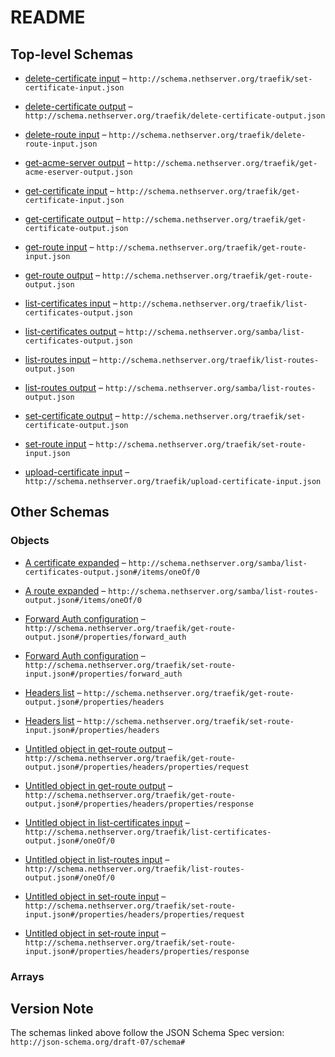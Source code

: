 # README

## Top-level Schemas

*   [delete-certificate input](./set-certificate-input.md "Delete a let's encrypt certificate") – `http://schema.nethserver.org/traefik/set-certificate-input.json`

*   [delete-certificate output](./delete-certificate-output.md "Just a boolean value") – `http://schema.nethserver.org/traefik/delete-certificate-output.json`

*   [delete-route input](./delete-route-input.md "Delete a HTTP route") – `http://schema.nethserver.org/traefik/delete-route-input.json`

*   [get-acme-server output](./get-acme-eserver-output.md "Get the URL of the ACME server") – `http://schema.nethserver.org/traefik/get-acme-eserver-output.json`

*   [get-certificate input](./get-certificate-input.md "Get status of a requested certificate") – `http://schema.nethserver.org/traefik/get-certificate-input.json`

*   [get-certificate output](./get-certificate-output.md "Status of a requested certificate") – `http://schema.nethserver.org/traefik/get-certificate-output.json`

*   [get-route input](./get-route-input.md "Get a configured route") – `http://schema.nethserver.org/traefik/get-route-input.json`

*   [get-route output](./get-route-output.md "Show the configuration of a  HTTP route") – `http://schema.nethserver.org/traefik/get-route-output.json`

*   [list-certificates input](./list-certificates-output.md "Get a list of requested certificates") – `http://schema.nethserver.org/traefik/list-certificates-output.json`

*   [list-certificates output](./list-certificates-output-1.md "Return a list of requested certificates fqdn") – `http://schema.nethserver.org/samba/list-certificates-output.json`

*   [list-routes input](./list-routes-output.md "Get a list of configured routes") – `http://schema.nethserver.org/traefik/list-routes-output.json`

*   [list-routes output](./list-routes-output-1.md "Return a list of configured routes") – `http://schema.nethserver.org/samba/list-routes-output.json`

*   [set-certificate output](./set-certificate-output.md "State of the requested certificate") – `http://schema.nethserver.org/traefik/set-certificate-output.json`

*   [set-route input](./set-route-input.md "Reserve a HTTP route") – `http://schema.nethserver.org/traefik/set-route-input.json`

*   [upload-certificate input](./upload-certificate-input.md "Upload a certificate to be used by Traefik") – `http://schema.nethserver.org/traefik/upload-certificate-input.json`

## Other Schemas

### Objects

*   [A certificate expanded](./list-certificates-output-1-items-oneof-a-certificate-expanded.md) – `http://schema.nethserver.org/samba/list-certificates-output.json#/items/oneOf/0`

*   [A route expanded](./list-routes-output-1-items-oneof-a-route-expanded.md) – `http://schema.nethserver.org/samba/list-routes-output.json#/items/oneOf/0`

*   [Forward Auth configuration](./get-route-output-properties-forward-auth-configuration.md "If set enabled forwardAuth prop on traefik") – `http://schema.nethserver.org/traefik/get-route-output.json#/properties/forward_auth`

*   [Forward Auth configuration](./set-route-input-properties-forward-auth-configuration.md "If set enabled forwardAuth prop on traefik") – `http://schema.nethserver.org/traefik/set-route-input.json#/properties/forward_auth`

*   [Headers list](./get-route-output-properties-headers-list.md "Headers to add or remove from an HTTP's request or response") – `http://schema.nethserver.org/traefik/get-route-output.json#/properties/headers`

*   [Headers list](./set-route-input-properties-headers-list.md "Headers to add or remove from an HTTP's request or response") – `http://schema.nethserver.org/traefik/set-route-input.json#/properties/headers`

*   [Untitled object in get-route output](./get-route-output-properties-headers-list-properties-request.md) – `http://schema.nethserver.org/traefik/get-route-output.json#/properties/headers/properties/request`

*   [Untitled object in get-route output](./get-route-output-properties-headers-list-properties-response.md) – `http://schema.nethserver.org/traefik/get-route-output.json#/properties/headers/properties/response`

*   [Untitled object in list-certificates input](./list-certificates-output-oneof-0.md) – `http://schema.nethserver.org/traefik/list-certificates-output.json#/oneOf/0`

*   [Untitled object in list-routes input](./list-routes-output-oneof-0.md) – `http://schema.nethserver.org/traefik/list-routes-output.json#/oneOf/0`

*   [Untitled object in set-route input](./set-route-input-properties-headers-list-properties-request.md) – `http://schema.nethserver.org/traefik/set-route-input.json#/properties/headers/properties/request`

*   [Untitled object in set-route input](./set-route-input-properties-headers-list-properties-response.md) – `http://schema.nethserver.org/traefik/set-route-input.json#/properties/headers/properties/response`

### Arrays



## Version Note

The schemas linked above follow the JSON Schema Spec version: `http://json-schema.org/draft-07/schema#`
